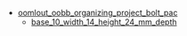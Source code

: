 * [oomlout_oobb_organizing_project_bolt_pac](oomlout_oobb_organizing_project_bolt_pac)
  * [base_10_width_14_height_24_mm_depth](oomlout_oobb_organizing_project_bolt_pac/base_10_width_14_height_24_mm_depth)
